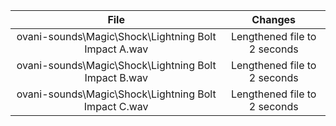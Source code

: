 |                         File                         |           Changes            |
| :--------------------------------------------------: | :--------------------------: |
| ovani-sounds\Magic\Shock\Lightning Bolt Impact A.wav | Lengthened file to 2 seconds |
| ovani-sounds\Magic\Shock\Lightning Bolt Impact B.wav | Lengthened file to 2 seconds |
| ovani-sounds\Magic\Shock\Lightning Bolt Impact C.wav | Lengthened file to 2 seconds |
